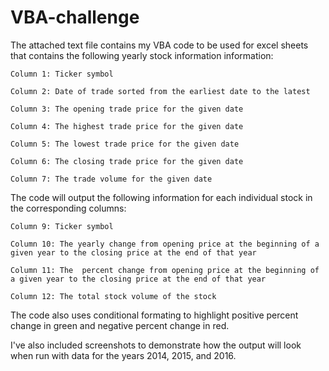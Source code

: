 # VBA-challenge
The attached text file contains my VBA code to be used for excel sheets that contains the following yearly stock information information:
  
    Column 1: Ticker symbol
    
    Column 2: Date of trade sorted from the earliest date to the latest
  
    Column 3: The opening trade price for the given date
  
    Column 4: The highest trade price for the given date
  
    Column 5: The lowest trade price for the given date
  
    Column 6: The closing trade price for the given date
  
    Column 7: The trade volume for the given date
  
  
The code will output the following information for each individual stock in the corresponding columns:
  
    Column 9: Ticker symbol
  
    Column 10: The yearly change from opening price at the beginning of a given year to the closing price at the end of that year
  
    Column 11: The  percent change from opening price at the beginning of a given year to the closing price at the end of that year
  
    Column 12: The total stock volume of the stock
  
  
The code also uses conditional formating to highlight positive percent change in green and negative percent change in red.


I've also included screenshots to demonstrate how the output will look when run with data for the years 2014, 2015, and 2016.
